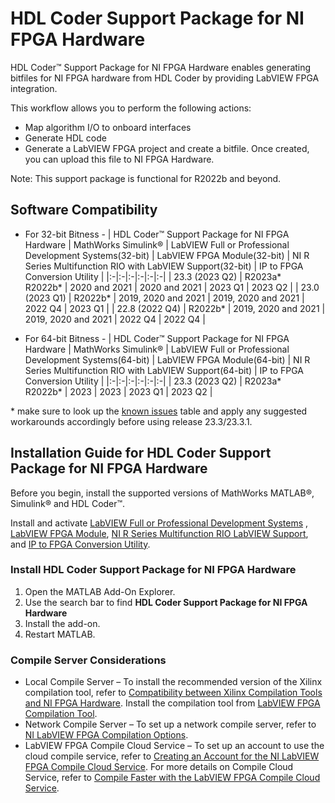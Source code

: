 # HDL Coder Support Package for NI FPGA Hardware

HDL Coder™ Support Package for NI FPGA Hardware enables generating bitfiles for NI FPGA hardware from HDL Coder by providing LabVIEW FPGA integration.

This workflow allows you to perform the following actions:

- Map algorithm I/O to onboard interfaces
- Generate HDL code
- Generate a LabVIEW FPGA project and create a bitfile. Once created, you can upload this file to NI FPGA Hardware.

Note: This support package is functional for R2022b and beyond.

## Software Compatibility

- For 32-bit Bitness -
    | HDL Coder™ Support Package for NI FPGA Hardware | MathWorks Simulink® | LabVIEW Full or Professional Development Systems(32-bit) | LabVIEW FPGA Module(32-bit) | NI R Series Multifunction RIO with LabVIEW Support(32-bit) | IP to FPGA Conversion Utility |
    |:-|:-|:-|:-|:-|:-|
    | 23.3 (2023 Q2) | R2023a*<br> R2022b* | 2020 and 2021 | 2020 and 2021 | 2023 Q1 | 2023 Q2 |
    | 23.0 (2023 Q1) | R2022b* | 2019, 2020 and 2021 | 2019, 2020 and 2021 | 2022 Q4 | 2023 Q1 |
    | 22.8 (2022 Q4) | R2022b* | 2019, 2020 and 2021 | 2019, 2020 and 2021 | 2022 Q4 | 2022 Q4 |

- For 64-bit Bitness -
    | HDL Coder™ Support Package for NI FPGA Hardware | MathWorks Simulink® | LabVIEW Full or Professional Development Systems(64-bit) | LabVIEW FPGA Module(64-bit) | NI R Series Multifunction RIO with LabVIEW Support(64-bit) | IP to FPGA Conversion Utility |
    |:-|:-|:-|:-|:-|:-|
    | 23.3 (2023 Q2) | R2023a*<br> R2022b* | 2023 | 2023 | 2023 Q1 | 2023 Q2 |
    
\* make sure to look up the [known issues](https://github.com/ni/hdlcoder-support-package-for-nifpga-hardware/releases/tag/v23.3.1) table and apply any suggested workarounds accordingly before using release 23.3/23.3.1.

## Installation Guide for HDL Coder Support Package for NI FPGA Hardware

Before you begin, install the supported versions of MathWorks MATLAB®, Simulink® and HDL Coder™.

Install and activate [LabVIEW Full or Professional Development Systems](https://www.ni.com/en-us/support/downloads/software-products/download.labview.html) , [LabVIEW FPGA Module](https://www.ni.com/en-us/support/downloads/software-products/download.labview-fpga-module.html), [NI R Series Multifunction RIO LabVIEW Support](https://www.ni.com/en-us/support/downloads/drivers/download.ni-r-series-multifunction-rio.html), and [IP to FPGA Conversion Utility](https://www.ni.com/en-us/support/downloads/software-products/download.ip-to-fpga-conversion-utility.html).


### Install HDL Coder Support Package for NI FPGA Hardware

1. Open the MATLAB Add-On Explorer.
1. Use the search bar to find **HDL Coder Support Package for NI FPGA Hardware**
1. Install the add-on.
1. Restart MATLAB.

### Compile Server Considerations

- Local Compile Server – To install the recommended version of the Xilinx compilation tool, refer to [Compatibility between Xilinx Compilation Tools and NI FPGA Hardware](https://www.ni.com/en-us/support/documentation/compatibility/19/compatibility-between-xilinx-compilation-tools-and-ni-fpga-hardware.html). Install the compilation tool from [LabVIEW FPGA Compilation Tool](https://www.ni.com/en-us/support/downloads/software-products/download.labview-fpga-compilation-tool.html).
- Network Compile Server – To set up a network compile server, refer to [NI LabVIEW FPGA Compilation Options](https://www.ni.com/en-us/innovations/white-papers/10/ni-labview-fpga-compilation-options.html).
- LabVIEW FPGA Compile Cloud Service – To set up an account to use the cloud compile service, refer to [Creating an Account for the NI LabVIEW FPGA Compile Cloud Service](https://knowledge.ni.com/KnowledgeArticleDetails?id=kA03q000000YIRcCAO&amp;l=en-IN). For more details on Compile Cloud Service, refer to [Compile Faster with the LabVIEW FPGA Compile Cloud Service](https://www.ni.com/en-us/support/documentation/supplemental/14/compile-faster-with-the-labview-fpga-compile-cloud-service.html).
